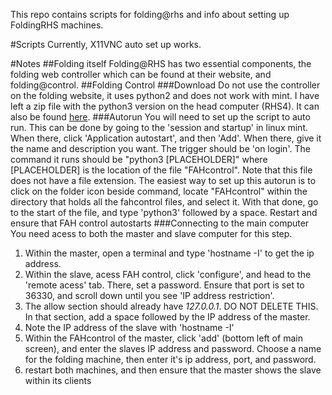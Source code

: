 This repo contains scripts for folding@rhs and info about setting up FoldingRHS machines.

#Scripts
Currently, X11VNC auto set up works.

#Notes
##Folding itself
Folding@RHS has two essential components, the folding web controller which can be found at their website, and folding@control.
##Folding Control 
###Download
Do not use the controller on the folding website, it uses python2 and does not work with mint. I have left a zip file with the python3 version on the head computer (RHS4). It can also be found [here](https://github.com/cdberkstresser/fah-control). 
###Autorun
You will need to set up the script to auto run. This can be done by going to the 'session and startup' in linux mint. When there, click 'Application autostart', and then 'Add'. 
When there, give it the name and description you want. The trigger should be 'on login'. The command it runs should be "python3 [PLACEHOLDER]" where [PLACEHOLDER] is the location of the file "FAHcontrol". Note that this file does not have a file extension. The easiest way to set up this autorun is to click on the folder icon beside command, locate "FAHcontrol" within the directory that holds all the fahcontrol files, and select it. With that done, go to the start of the file, and type 'python3' followed by a space. 
Restart and ensure that FAH control autostarts
###Connecting to the main computer
You need acess to both the master and slave computer for this step. 
1. Within the master, open a terminal and type 'hostname -I' to get the ip address. 
2. Within the slave, acess FAH control, click 'configure', and head to the 'remote acess' tab. There, set a password. Ensure that port is set to 36330, and scroll down until you see 'IP address restriction'. 
3. The allow section should already have *127.0.0.1*. DO NOT DELETE THIS. In that section, add a space followed by the IP address of the master.
4. Note the IP address of the slave with 'hostname -I'
5. Within the FAHcontrol of the master, click 'add' (bottom left of main screen), and enter the slaves IP address and password. Choose a name for the folding machine, then enter it's ip address, port, and password.
6. restart both machines, and then ensure that the master shows the slave within its clients 
